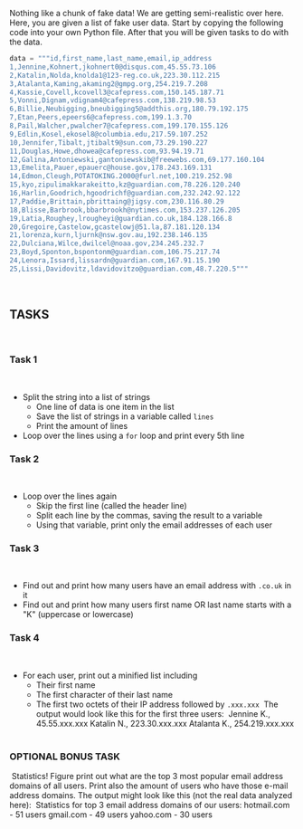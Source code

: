 Nothing like a chunk of fake data! We are getting semi-realistic over here.
​
Here, you are given a list of fake user data. Start by copying the following code into your own Python file. After that you will be given tasks to do with the data.
​
```py
data = """id,first_name,last_name,email,ip_address
1,Jennine,Kohnert,jkohnert0@disqus.com,45.55.73.106
2,Katalin,Nolda,knolda1@123-reg.co.uk,223.30.112.215
3,Atalanta,Kaming,akaming2@gmpg.org,254.219.7.208
4,Kassie,Covell,kcovell3@cafepress.com,150.145.187.71
5,Vonni,Dignam,vdignam4@cafepress.com,138.219.98.53
6,Billie,Neubigging,bneubigging5@addthis.org,180.79.192.175
7,Etan,Peers,epeers6@cafepress.com,199.1.3.70
8,Pail,Walcher,pwalcher7@cafepress.com,199.170.155.126
9,Edlin,Kosel,ekosel8@columbia.edu,217.59.107.252
10,Jennifer,Tibalt,jtibalt9@sun.com,73.29.190.227
11,Douglas,Howe,dhowea@cafepress.com,93.94.19.71
12,Galina,Antoniewski,gantoniewskib@freewebs.com,69.177.160.104
13,Emelita,Pauer,epauerc@house.gov,178.243.169.131
14,Edmon,Cleugh,POTATOKING.2000@furl.net,100.219.252.98
15,kyo,zipulimakkarakeitto,kz@guardian.com,78.226.120.240
16,Harlin,Goodrich,hgoodrichf@guardian.com,232.242.92.122
17,Paddie,Brittain,pbrittaing@jigsy.com,230.116.80.29
18,Blisse,Barbrook,bbarbrookh@nytimes.com,153.237.126.205
19,Latia,Roughey,lrougheyi@guardian.co.uk,184.128.166.8
20,Gregoire,Castelow,gcastelowj@51.la,87.181.120.134
21,lorenza,kurn,ljurnk@nsw.gov.au,192.238.146.135
22,Dulciana,Wilce,dwilcel@noaa.gov,234.245.232.7
23,Boyd,Sponton,bspontonm@guardian.com,106.75.217.74
24,Lenora,Issard,lissardn@guardian.com,167.91.15.190
25,Lissi,Davidovitz,ldavidovitzo@guardian.com,48.7.220.5"""
```
​
## TASKS
​
### Task 1
​
- Split the string into a list of strings
    - One line of data is one item in the list
    - Save the list of strings in a variable called `lines`
    - Print the amount of lines
​
- Loop over the lines using a `for` loop and print every 5th line
​
### Task 2
​
- Loop over the lines again
    - Skip the first line (called the header line)
    - Split each line by the commas, saving the result to a variable
    - Using that variable, print only the email addresses of each user
​
### Task 3
​
- Find out and print how many users have an email address with `.co.uk` in it
- Find out and print how many users first name OR last name starts with a "K" (uppercase or lowercase)
​
### Task 4
​
- For each user, print out a minified list including
​
    - Their first name
    - The first character of their last name
    - The first two octets of their IP address followed by `.xxx.xxx`
​
The output would look like this for the first three users:
​
        Jennine K., 45.55.xxx.xxx
        Katalin N., 223.30.xxx.xxx
        Atalanta K., 254.219.xxx.xxx
​
### OPTIONAL BONUS TASK
​
Statistics! Figure print out what are the top 3 most popular email address domains of all users. Print also the amount of users who have those e-mail address domains. The output might look like this (not the real data analyzed here):
​
        Statistics for top 3 email address domains of our users:
            hotmail.com - 51 users
            gmail.com   - 49 users
            yahoo.com   - 30 users
